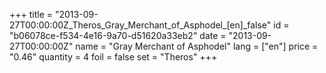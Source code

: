 +++
title = "2013-09-27T00:00:00Z_Theros_Gray_Merchant_of_Asphodel_[en]_false"
id = "b06078ce-f534-4e16-9a70-d51620a33eb2"
date = "2013-09-27T00:00:00Z"
name = "Gray Merchant of Asphodel"
lang = ["en"]
price = "0.46"
quantity = 4
foil = false
set = "Theros"
+++

